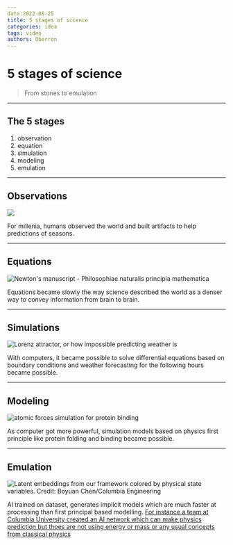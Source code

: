 ```yaml
---
date:2022-08-25
title: 5 stages of science
categories: idea
tags: video
authors: Oberron
---
```


# 5 stages of science

> From stones to emulation

---

## The 5 stages

1. observation
2. equation
3. simulation
4. modeling
5. emulation

---

## Observations

![](https://upload.wikimedia.org/wikipedia/commons/0/0f/Stonehenge%2C_Salisbury_retouched.jpg)

For millenia, humans observed the world and built artifacts to help predictions of seasons.

---

## Equations

![Newton's manuscript - Philosophiae naturalis principia mathematica](https://www.finebooksmagazine.com/sites/default/files/styles/gallery_item/public/media-images/2021-06/verso-newton-principia.jpg?itok=2SjKnnSV)

Equations became slowly the way science described the world as a denser way to convey information from brain to brain.

---

## Simulations

![Lorenz attractor, or how impossible predicting weather is](https://upload.wikimedia.org/wikipedia/commons/5/5b/Lorenz_attractor_yb.svg)

With computers, it became possible to solve differential equations based on boundary conditions and weather forecasting for the following hours became possible.

---

## Modeling

![atomic forces simulation for protein binding](https://upload.wikimedia.org/wikipedia/commons/5/56/1dfj_RNAseInhibitor-RNAse_complex.jpg)

As computer got more powerful, simulation models based on physics first principle like protein folding and binding became possible.

---

## Emulation

![Latent embeddings from our framework colored by physical state variables. Credit: Boyuan Chen/Columbia Engineering](https://scitechdaily.com/images/Columbia-Engineering-Roboticists-Discover-Alternative-Physics-2048x1152.jpg?ezimgfmt=ng%3Awebp%2Fngcb1%2Frs%3Adevice%2Frscb1-1)

AI trained on dataset, generates implicit models which are much faster at processing than first principal based modelling. 
[For instance a team at Columbia University created an AI network which can make physics prediction but thoes are not using energy or mass or any usual concepts from classical physics](https://scitechdaily.com/artificial-intelligence-discovers-alternative-physics/)

